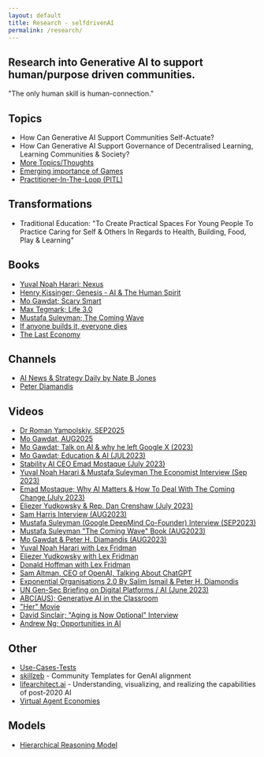 ```yaml
---
layout: default
title: Research - selfdrivenAI
permalink: /research/
---
```


## Research into Generative AI to support human/purpose driven communities.

"The only human skill is human-connection."

## Topics
- How Can Generative AI Support Communities Self-Actuate?
- How Can Generative AI Support Governance of Decentralised Learning, Learning Communities & Society?
- [More Topics/Thoughts](/thoughts/)
- [Emerging importance of Games](/games/)
- [Practitioner-In-The-Loop (PITL)](/research/practitioner-in-the-loop/)

## Transformations
- Traditional Education: "To Create Practical Spaces For Young People To Practice Caring for Self & Others In Regards to Health, Building, Food, Play & Learning"

## Books
- [Yuval Noah Harari; Nexus](https://www.ynharari.com/book/nexus/)
- [Henry Kissinger; Genesis - AI & The Human Spirit](https://www.hachettebookgroup.com/titles/henry-a-kissinger/genesis/9780316581295/)
- [Mo Gawdat; Scary Smart](https://www.mogawdat.com/scary-smart)
- [Max Tegmark; Life 3.0](https://en.wikipedia.org/wiki/Life_3.0)
- [Mustafa Suleyman; The Coming Wave](https://www.penguin.com.au/books/the-coming-wave-9781529923834)
- [If anyone builds it, everyone dies](https://ifanyonebuildsit.com)
- [The Last Economy](https://thelastecononmy.com)

## Channels
- [AI News & Strategy Daily by Nate B Jones](https://www.youtube.com/@NateBJones)
- [Peter Diamandis](https://www.youtube.com/@peterdiamandis)

## Videos
- [Dr Roman Yampolskiy, SEP2025](https://youtu.be/UclrVWafRAI)
- [Mo Gawdat, AUG2025](https://youtu.be/S9a1nLw70p0)
- [Mo Gawdat; Talk on AI & why he left Google X (2023)](https://youtu.be/bk-nQ7HF6k4)
- [Mo Gawdat; Education & AI (JUL2023)](https://youtu.be/C84SLJhhEpo)  
- [Stability AI CEO Emad Mostaque (July 2023)](https://youtu.be/zXd9ZwU8u5E)
- [Yuval Noah Harari & Mustafa Suleyman The Economist Interview (Sep 2023)](https://youtu.be/7JkPWHr7sTY?si=gwyxf6PLPZD-awJw)
- [Emad Mostaque; Why AI Matters & How To Deal With The Coming Change (July 2023)](https://www.youtube.com/watch?v=ciX_iFGyS0M)
- [Eliezer Yudkowsky & Rep. Dan Crenshaw (July 2023)](https://www.youtube.com/watch?v=uX9xkYDSPKA)
- [Sam Harris Interview (AUG2023)](https://youtu.be/GmlrEgLGozw)
- [Mustafa Suleyman (Google DeepMind Co-Founder) Interview (SEP2023)](https://www.youtube.com/watch?v=CTxnLsYHWuI)
- [Mustafa Suleyman "The Coming Wave" Book (AUG2023)](https://www.the-coming-wave.com)
- [Mo Gawdat & Peter H. Diamandis (AUG2023)](https://youtu.be/hY8upuGzQBg)
- [Yuval Noah Harari with Lex Fridman](https://youtu.be/Mde2q7GFCrw)
- [Eliezer Yudkowsky with Lex Fridman](https://youtu.be/AaTRHFaaPG8)
- [Donald Hoffman with Lex Fridman](https://youtu.be/reYdQYZ9Rj4)
- [Sam Altman, CEO of OpenAI, Talking About ChatGPT](https://www.youtube.com/watch?v=L_Guz73e6fw)
- [Exponential Organisations 2.0 By Salim Ismail & Peter H. Diamondis](https://openexo.com/book)
- [UN Gen-Sec Briefing on Digital Platforms / AI (June 2023)](https://www.youtube.com/watch?v=ktFF2dSH3oU)
- [ABC(AUS); Generative AI in the Classroom](https://www.youtube.com/watch?v=eCa-JCr0v9c)
- ["Her" Movie](https://www.imdb.com/title/tt1798709/)
- [David Sinclair; "Aging is Now Optional" Interview](https://youtu.be/Jk_GcwkfJGs?si=_W0ckiK71ZosuNrs)
- [Andrew Ng; Opportunities in AI](https://www.youtube.com/watch?v=5p248yoa3oE)

## Other
- [Use-Cases-Tests](https://github.com/selfdriven-foundation/selfdriven-ai/tree/main/research/use-case-tests)
- [skillzeb](https://skillseb.io) - Community Templates for GenAI alignment
- [lifearchitect.ai](https://lifearchitect.ai) - Understanding, visualizing, and realizing the capabilities of post-2020 AI
- [Virtual Agent Economies](https://arxiv.org/html/2509.10147v1)

## Models
- [Hierarchical Reasoning Model](https://github.com/sapientinc/HRM)